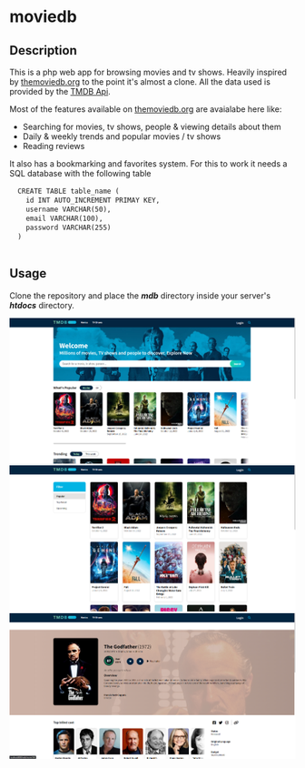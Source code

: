 # moviedb

## Description

This is a php web app for browsing movies and tv shows. Heavily inspired by [themoviedb.org](themoviedb.org) to the point it's almost a clone. All the data used is provided by the [TMDB Api](https://developers.themoviedb.org/3).

Most of the features available on [themoviedb.org](themoviedb.org) are avaialabe here like:
- Searching for movies, tv shows, people & viewing details about them
- Daily & weekly trends and popular movies / tv shows
- Reading reviews

It also has a bookmarking and favorites system. For this to work it needs a SQL database with the following table

```
  CREATE TABLE table_name (
    id INT AUTO_INCREMENT PRIMAY KEY,
    username VARCHAR(50),
    email VARCHAR(100),
    password VARCHAR(255)
  )
  
```

## Usage

Clone the repository and place the ***mdb*** directory inside your server's ***htdocs*** directory.


<p align="center">
  <img src="https://github.com/hypertensiune/moviedb/blob/main/screenshots/Screenshot_1.png"/>
  <img src="https://github.com/hypertensiune/moviedb/blob/main/screenshots/Screenshot_2.png"/>
  <img src="https://github.com/hypertensiune/moviedb/blob/main/screenshots/Screenshot_3.png"/>
</p>
